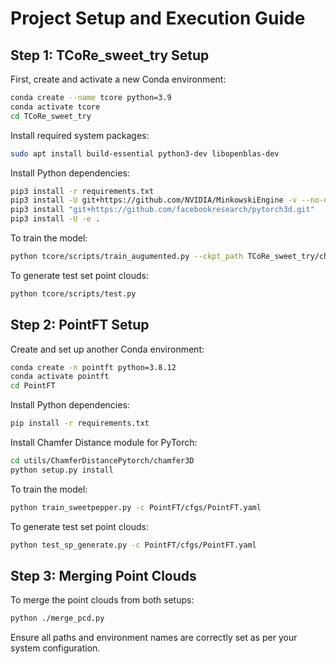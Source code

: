 
# Project Setup and Execution Guide

## Step 1: TCoRe_sweet_try Setup

First, create and activate a new Conda environment:
```bash
conda create --name tcore python=3.9
conda activate tcore
cd TCoRe_sweet_try
```

Install required system packages:
```bash
sudo apt install build-essential python3-dev libopenblas-dev
```

Install Python dependencies:
```bash
pip3 install -r requirements.txt
pip3 install -U git+https://github.com/NVIDIA/MinkowskiEngine -v --no-deps
pip3 install "git+https://github.com/facebookresearch/pytorch3d.git"
pip3 install -U -e .
```

To train the model:
```bash
python tcore/scripts/train_augumented.py --ckpt_path TCoRe_sweet_try/checkpoints/pretrained_model.ckpt
```

To generate test set point clouds:
```bash
python tcore/scripts/test.py
```

## Step 2: PointFT Setup

Create and set up another Conda environment:
```bash
conda create -n pointft python=3.8.12
conda activate pointft
cd PointFT
```

Install Python dependencies:
```bash
pip install -r requirements.txt
```

Install Chamfer Distance module for PyTorch:
```bash
cd utils/ChamferDistancePytorch/chamfer3D
python setup.py install
```

To train the model:
```bash
python train_sweetpepper.py -c PointFT/cfgs/PointFT.yaml
```

To generate test set point clouds:
```bash
python test_sp_generate.py -c PointFT/cfgs/PointFT.yaml
```

## Step 3: Merging Point Clouds

To merge the point clouds from both setups:
```bash
python ./merge_pcd.py
```

Ensure all paths and environment names are correctly set as per your system configuration.


